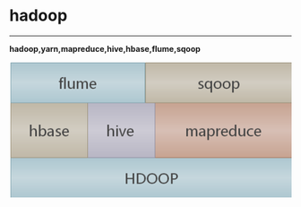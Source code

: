 # hadoop


---

**hadoop,yarn,mapreduce,hive,hbase,flume,sqoop**


![untis of hadoop](image/w1.png "untis")
